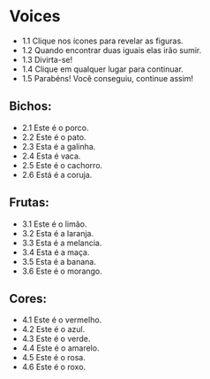# Voices
- 1.1 Clique nos ícones para revelar as figuras.
- 1.2 Quando encontrar duas iguais elas irão sumir.
- 1.3 Divirta-se!
- 1.4 Clique em qualquer lugar para continuar.
- 1.5 Parabéns! Você conseguiu, continue assim!

## Bichos:
- 2.1 Este é o porco.
- 2.2 Este é o pato.
- 2.3 Esta é a galinha.
- 2.4 Esta é vaca.
- 2.5 Este é o cachorro.
- 2.6 Está é a coruja.

## Frutas:
- 3.1 Este é o limão.
- 3.2 Esta é a laranja.
- 3.3 Esta é a melancia.
- 3.4 Esta é a maça.
- 3.5 Esta é a banana.
- 3.6 Este é o morango.



## Cores:
- 4.1 Este é o vermelho.
- 4.2 Este é o azul.
- 4.3 Este é o verde.
- 4.4 Este é o amarelo.
- 4.5 Este é o rosa.
- 4.6 Este é o roxo.

